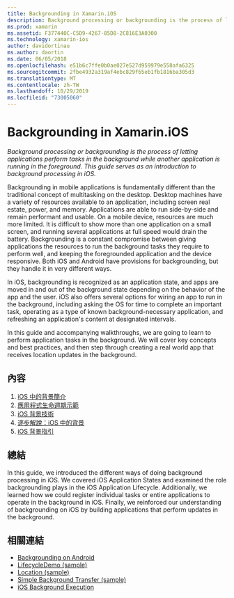 ```yaml
---
title: Backgrounding in Xamarin.iOS
description: Background processing or backgrounding is the process of letting applications perform tasks in the background while another application is running in the foreground. This guide serves as an introduction to background processing in iOS.
ms.prod: xamarin
ms.assetid: F377440C-C5D9-4267-85D8-2C816E3A0300
ms.technology: xamarin-ios
author: davidortinau
ms.author: daortin
ms.date: 06/05/2018
ms.openlocfilehash: e51b6c7ffe0b0ae027e527d959979e558afa6325
ms.sourcegitcommit: 2fbe4932a319af4ebc829f65eb1fb1816ba305d3
ms.translationtype: MT
ms.contentlocale: zh-TW
ms.lasthandoff: 10/29/2019
ms.locfileid: "73005060"
---
```

# <a name="backgrounding-in-xamarinios"></a>Backgrounding in Xamarin.iOS

_Background processing or backgrounding is the process of letting applications perform tasks in the background while another application is running in the foreground. This guide serves as an introduction to background processing in iOS._

Backgrounding in mobile applications is fundamentally different than the traditional concept of multitasking on the desktop. Desktop machines have a variety of resources available to an application, including screen real estate, power, and memory. Applications are able to run side-by-side and remain performant and usable. On a mobile device, resources are much more limited. It is difficult to show more than one application on a small screen, and running several applications at full speed would drain the battery. Backgrounding is a constant compromise between giving applications the resources to run the background tasks they require to perform well, and keeping the foregrounded application and the device responsive. Both iOS and Android have provisions for backgrounding, but they handle it in very different ways.

In iOS, backgrounding is recognized as an application state, and apps are moved in and out of the background state depending on the behavior of the app and the user. iOS also offers several options for wiring an app to run in the background, including asking the OS for time to complete an important task, operating as a type of known background-necessary application, and refreshing an application's content at designated intervals.

In this guide and accompanying walkthroughs, we are going to learn to perform application tasks in the background. We will cover key concepts and best practices, and then step through creating a real world app that receives location updates in the background.

## <a name="contents"></a>內容

1. [iOS 中的背景簡介](~/ios/app-fundamentals/backgrounding/introduction-to-backgrounding-in-ios.md)
1. [應用程式生命週期示範](~/ios/app-fundamentals/backgrounding/application-lifecycle-demo.md)
1. [iOS 背景技術](~/ios/app-fundamentals/backgrounding/ios-backgrounding-techniques/index.md)
1. [逐步解說：iOS 中的背景](~/ios/app-fundamentals/backgrounding/ios-backgrounding-walkthroughs/index.md)
1. [iOS 背景指引](~/ios/app-fundamentals/backgrounding/ios-backgrounding-guidance.md)

## <a name="summary"></a>總結

In this guide, we introduced the different ways of doing background processing in iOS. We covered iOS Application States and examined the role backgrounding plays in the iOS Application Lifecycle. Additionally, we learned how we could register individual tasks or entire applications to operate in the background in iOS. Finally, we reinforced our understanding of backgrounding on iOS by building applications that perform updates in the background.

## <a name="related-links"></a>相關連結

- [Backgrounding on Android](~/android/app-fundamentals/services/index.md)
- [LifecycleDemo (sample)](https://docs.microsoft.com/samples/xamarin/ios-samples/lifecycledemo)
- [Location (sample)](https://docs.microsoft.com/samples/xamarin/ios-samples/location)
- [Simple Background Transfer (sample)](https://docs.microsoft.com/samples/xamarin/ios-samples/simplebackgroundtransfer)
- [iOS Background Execution](https://developer.apple.com/library/ios/documentation/iPhone/Conceptual/iPhoneOSProgrammingGuide/BackgroundExecution/BackgroundExecution.html)
